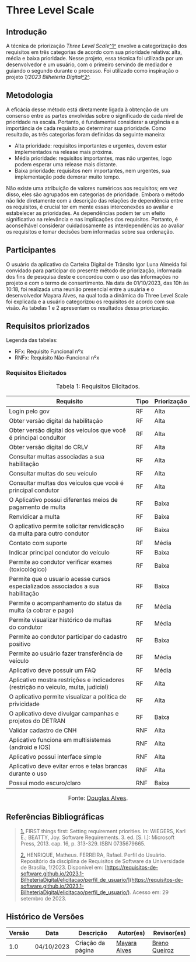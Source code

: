 # Three Level Scale

## Introdução

A técnica de priorização _Three Level Scale_<a id="FTF1" href="#FTF1Ref">^1^</a> envolve a categorização dos requisitos em três categorias de acordo com sua prioridade 
relativa: alta, média e baixa prioridade. Nesse projeto, essa técnica foi utilizada por um desenvolvedor e um usuário, com o primeiro servindo de mediador e guiando o 
segundo durante o processo. Foi utilizado como inspiração o projeto _1/2023 Bilheteria Digital_<a id="FTF2" href="#FTF2Ref">^2^</a>.

## Metodologia

A eficácia desse método está diretamente ligada à obtenção de um consenso entre as partes envolvidas sobre o significado de cada nível de prioridade na escala. 
Portanto, é fundamental considerar a urgência e a importância de cada requisito ao determinar sua prioridade. Como resultado, as três categorias foram definidas da seguinte maneira:

* Alta prioridade: requisitos importantes e urgentes, devem estar implementados na release mais próxima.
* Média prioridade: requisitos importantes, mas não urgentes, logo podem esperar uma release mais distante.
* Baixa prioridade: requisitos nem importantes, nem urgentes, sua implementação pode demorar muito tempo.

Não existe uma atribuição de valores numéricos aos requisitos; em vez disso, eles são agrupados em categorias de prioridade. 
Embora o método não lide diretamente com a descrição das relações de dependência entre os requisitos, é crucial ter em mente essas interconexões ao avaliar e estabelecer as prioridades. 
As dependências podem ter um efeito significativo na relevância e nas implicações dos requisitos. 
Portanto, é aconselhável considerar cuidadosamente as interdependências ao avaliar os requisitos e tomar decisões bem informadas sobre sua ordenação.

## Participantes
O usuário da aplicativo da Carteira Digital de Trânsito Igor Luna Almeida foi convidado para participar do presente método de priorização, informada dos fins de pesquisa deste e concordou com o uso das informações no projeto e com o termo de consertimento. Na data de 01/10/2023, das 10h às 10:18, foi realizada uma reunião presencial entre a usuária e o desenvolvedor Mayara Alves, 
na qual toda a dinâmica do Three Level Scale foi explicada e a usuário categorizou os requisitos de acordo com sua visão. As tabelas 1 e 2 apresentam os resultados dessa priorização.

## Requisitos priorizados

Legenda das tabelas: 

* RFx: Requisito Funcional nºx
* RNFx: Requisito Não-Funcional nºx

### Requisitos Elicitados 

<font size="3"><p style="text-align: center">Tabela 1: Requisitos Elicitados.</p></font>

<center>


|Requisito| Tipo | Priorização 
|----|-----|-----|
|Login pelo gov  		|RF | Alta 
|Obter versão digital da habilitação 						|RF | Alta
|Obter versão digital dos veiculos que você é principal condultor 		|RF | Alta
|Obter versão digital do CRLV												            |RF | Alta
|Consultar multas associadas a sua habilitação					                        |RF | Alta
|Consultar multas do seu veículo								                        |RF | Alta
|Consultar multas dos veículos que você é principal condutor	                        |RF | Alta
|O Aplicativo possui diferentes meios de pagamento de multa		                        |RF | Baixa
|Renvidicar a multa																		|RF | Baixa
|O aplicativo permite solicitar renvidicação da multa para outro condutor				|RF | Baixa
|Contato com suporte																	|RF | Média
|Indicar principal condutor do veículo 													|RF | Baixa
|Permite ao condutor verificar exames (toxicológico) 									|RF | Baixa
|Permite que o usuario acesse cursos especializados associados a sua habilitação 	    |RF | Baixa
|Permite o acompanhamento do status da multa (a cobrar e pago)						    |RF | Média
|Permite visualizar histórico de multas do condutor									    |RF | Média
|Permite ao condutor participar do cadastro positivo 							        |RF | Baixa
|Permite ao usuário fazer transferência de veículo							            |RF | Média
|Aplicativo deve possuir um FAQ 														|RF | Média
|Aplicativo mostra restrições e indicadores (restrição no veiculo, multa, judicial) 	|RF | Alta
|O aplicativo permite visualizar a politica de privicidade								|RF | Alta
|O aplicativo deve divulgar campanhas e projetos do DETRAN								|RF | Baixa
|Validar cadastro de CNH																|RNF | Alta
|Aplicativo funciona em multisistemas (android e IOS) 									|RNF | Alta
|Aplicativo possui interface simple 													|RNF | Alta
|Aplicativo deve evitar erros e telas brancas durante o uso 							|RNF | Alta
|Possui modo escuro/claro																|RNF | Baixa
</center>


<font size="3"><p style="text-align: center">Fonte: [Douglas Alves](https://github.com/dougAlvs).</p></font>

## Referências Bibliográficas

> <a id="FTF1Ref" href="#FTF1">1.</a> FIRST things first: Setting requirement priorities. In: WIEGERS, Karl E.; BEATTY, Joy. Software Requirements. 3. ed. [S. l.]: Microsoft Press, 2013. cap. 16, p. 313-329. ISBN 0735679665.
> 
> <a id="FTF2Ref" href="#FTF2">2.</a> HENRIQUE, Matheus. FERREIRA, Rafael. Perfil do Usuário. Repositório da disciplina de Requisitos de Software da Universidade de Brasília, 1/2023. Disponível em: [https://requisitos-de-software.github.io/2023.1-BilheteriaDigital/elicitacao/perfil_de_usuario/](https://requisitos-de-software.github.io/2023.1-BilheteriaDigital/elicitacao/perfil_de_usuario/). Acesso em: 29 setembro de 2023.


## Histórico de Versões

| Versão  | Data | Descrição | Autor(es) | Revisor(es) |
| ---------- | -----  | ------ | ---------- | ---------- |
| 1.0 | 04/10/2023 | Criação da página | [Mayara Alves](https://github.com/Mayara-tech) | [Breno Queiroz](https://github.com/brenob6) |

 
